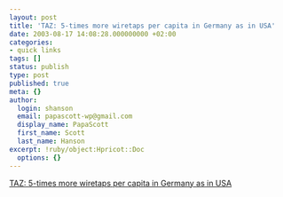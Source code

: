 ```yaml
---
layout: post
title: 'TAZ: 5-times more wiretaps per capita in Germany as in USA'
date: 2003-08-17 14:08:28.000000000 +02:00
categories:
- quick links
tags: []
status: publish
type: post
published: true
meta: {}
author:
  login: shanson
  email: papascott-wp@gmail.com
  display_name: PapaScott
  first_name: Scott
  last_name: Hanson
excerpt: !ruby/object:Hpricot::Doc
  options: {}
---
```

<p><a title="In spite of Ashcroft" href="http://www.schockwellenreiter.de/2003/08/17.html#030817019">TAZ: 5-times more wiretaps per capita in Germany as in USA</a></p>
